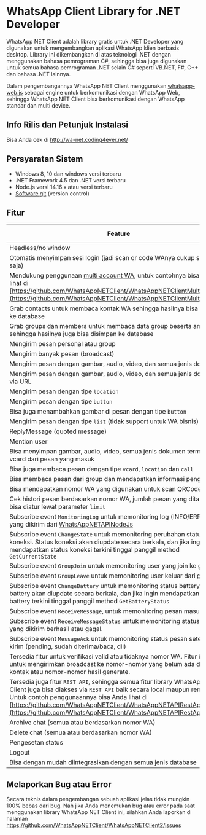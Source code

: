 # WhatsApp Client Library for .NET Developer

WhatsApp NET Client adalah library gratis untuk .NET Developer yang digunakan untuk mengembangkan aplikasi WhatsApp klien berbasis desktop. Library ini dikembangkan di atas teknologi .NET dengan menggunakan bahasa pemrograman C#, sehingga bisa juga digunakan untuk semua bahasa pemrograman .NET selain C# seperti VB.NET, F#, C++ dan bahasa .NET lainnya.

Dalam pengembangannya WhatsApp NET Client menggunakan [whatsapp-web.js](https://github.com/pedroslopez/whatsapp-web.js/) sebagai engine untuk berkomunikasi dengan WhatsApp Web, sehingga WhatsApp NET Client bisa berkomunikasi dengan WhatsApp standar dan multi device.

## Info Rilis dan Petunjuk Instalasi

Bisa Anda cek di http://wa-net.coding4ever.net/

## Persyaratan Sistem

* Windows 8, 10 dan windows versi terbaru
* .NET Framework 4.5 dan .NET versi terbaru
* Node.js versi 14.16.x atau versi terbaru
* [Software git](https://git-scm.com/downloads) (version control)

## Fitur

| Feature                                                                                                                                                                                                                                                                                                                   | WA Standard | Multi Device |
|---------------------------------------------------------------------------------------------------------------------------------------------------------------------------------------------------------------------------------------------------------------------------------------------------------------------------|:-----------:|:------------:|
| Headless/no window                                                                                                                                                                                                                                                                                                        |      ✅      |       ✅      |
| Otomatis menyimpan sesi login (jadi scan qr code WAnya cukup sekali saja)                                                                                                                                                                                                                                                 |      ✅      |       ✅      |
| Mendukung penggunaan [multi account WA](https://github.com/WhatsAppNETClient/WhatsAppNETClientMultiAccount), untuk contohnya bisa Anda lihat di [https://github.com/WhatsAppNETClient/WhatsAppNETClientMultiAccount](https://github.com/WhatsAppNETClient/WhatsAppNETClientMultiAccount)                                  |      ✅      |       ✅      |
| Grab contacts untuk membaca kontak WA sehingga hasilnya bisa disimpan ke database                                                                                                                                                                                                                                         |      ✅      |       ✅      |
| Grab groups dan members untuk membaca data group beserta anggotanya sehingga hasilnya juga bisa disimpan ke database                                                                                                                                                                                                      |      ✅      |       ✅      |
| Mengirim pesan personal atau group                                                                                                                                                                                                                                                                                        |      ✅      |       ✅      |
| Mengirim banyak pesan (broadcast)                                                                                                                                                                                                                                                                                         |      ✅      |       ✅      |
| Mengirim pesan dengan gambar, audio, video, dan semua jenis dokumen                                                                                                                                                                                                                                                       |      ✅      |       ✅      |
| Mengirim pesan dengan gambar, audio, video, dan semua jenis dokumen via URL                                                                                                                                                                                                                                               |      ✅      |       ✅      |
| Mengirim pesan dengan tipe `location`                                                                                                                                                                                                                                                                                     |      ✅      |       ❌      |
| Mengirim pesan dengan tipe `button`                                                                                                                                                                                                                                                                                       |      ✅      |       ❌      |
| Bisa juga menambahkan gambar di pesan dengan tipe `button`                                                                                                                                                                                                                                                                |      ✅      |       ❌      |
| Mengirim pesan dengan tipe `list` (tidak support untuk WA bisnis)                                                                                                                                                                                                                                                         |      ✅      |       ✅      |
| ReplyMessage (quoted message)                                                                                                                                                                                                                                                                                             |      ✅      |       ✅      |
| Mention user                                                                                                                                                                                                                                                                                                              |      ✅      |       ✅      |
| Bisa menyimpan gambar, audio, video, semua jenis dokumen termasuk vcard dari pesan yang masuk                                                                                                                                                                                                                             |      ✅      |       ✅      |
| Bisa juga membaca pesan dengan tipe `vcard`, `location` dan `call`                                                                                                                                                                                                                                                        |      ✅      |       ✅      |
| Bisa membaca pesan dari group dan mendapatkan informasi pengirimnya                                                                                                                                                                                                                                                       |      ✅      |       ✅      |
| Bisa mendapatkan nomor WA yang digunakan untuk scan QRCode                                                                                                                                                                                                                                                                |      ✅      |       ✅      |
| Cek histori pesan berdasarkan nomor WA, jumlah pesan yang ditampilkan bisa diatur lewat parameter `limit`                                                                                                                                                                                                                 |      ✅      |       ✅      |
| Subscribe event `MonitoringLog` untuk memonitoring log (INFO/ERROR) yang dikirim dari [WhatsAppNETAPINodeJs](https://github.com/WhatsAppNETClient/WhatsAppNETAPINodeJs)                                                                                                                                                   |      ✅      |       ✅      |
| Subscribe event `ChangeState` untuk memonitoring perubahan status koneksi. Status koneksi akan diupdate secara berkala, dan jika ingin mendapatkan status koneksi terkini tinggal panggil method `GetCurrentState`                                                                                                        |      ✅      |       ✅      |
| Subscribe event `GroupJoin` untuk memonitoring user yang join ke group                                                                                                                                                                                                                                                    |      ✅      |       ✅      |
| Subscribe event `GroupLeave` untuk memonitoring user keluar dari group                                                                                                                                                                                                                                                    |      ✅      |       ✅      |
| Subscribe event `ChangeBattery` untuk memonitoring status battery. Status battery akan diupdate secara berkala, dan jika ingin mendapatkan status battery terkini tinggal panggil method `GetBatteryStatus`                                                                                                               |      ✅      |       ❌      |
| Subscribe event `ReceiveMessage`, untuk memonitoring pesan masuk                                                                                                                                                                                                                                                          |      ✅      |       ✅      |
| Subscribe event `ReceiveMessageStatus` untuk memonitoring status pesan yang dikirim berhasil atau gagal.                                                                                                                                                                                                                  |      ✅      |       ✅      |
| Subscribe event `MessageAck` untuk memonitoring status pesan setelah di kirim (pending, sudah diterima/baca, dll)                                                                                                                                                                                                         |      ✅      |       ✅      |
| Tersedia fitur untuk verifikasi valid atau tidaknya nomor WA. Fitur ini cocok untuk mengirimkan broadcast ke nomor-nomor yang belum ada di daftar kontak atau nomor-nomor hasil generate.                                                                                                                                 |      ✅      |       ✅      |
| Tersedia juga fitur `REST API`, sehingga semua fitur library WhatsApp NET Client juga bisa diakses via `REST API` baik secara local maupun remote. Untuk contoh penggunaannya bisa Anda lihat di [https://github.com/WhatsAppNETClient/WhatsAppNETAPIRestApi](https://github.com/WhatsAppNETClient/WhatsAppNETAPIRestApi) |      ✅      |       ✅      |
| Archive chat (semua atau berdasarkan nomor WA)                                                                                                                                                                                                                                                                            |      ✅      |       ✅      |
| Delete chat (semua atau berdasarkan nomor WA)                                                                                                                                                                                                                                                                             |      ✅      |       ✅      |
| Pengesetan status                                                                                                                                                                                                                                                                                                         |      ✅      |       ❌      |
| Logout                                                                                                                                                                                                                                                                                                                    |      ✅      |       ✅      |
| Bisa dengan mudah diintegrasikan dengan semua jenis database                                                                                                                                                                                                                                                              |      ✅      |       ✅      |

## Melaporkan Bug atau Error

Secara teknis dalam pengembangan sebuah aplikasi jelas tidak mungkin 100% bebas dari bug. Nah jika Anda menemukan bug atau error pada saat menggunakan library WhatsApp NET Client ini, silahkan Anda laporkan di halaman https://github.com/WhatsAppNETClient/WhatsAppNETClient2/issues
